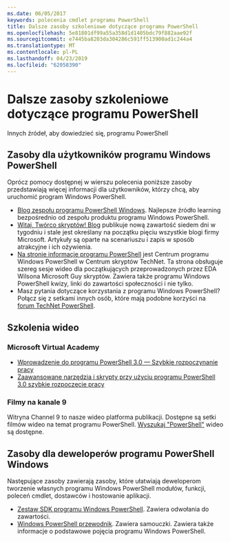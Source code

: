 ```yaml
---
ms.date: 06/05/2017
keywords: polecenia cmdlet programu PowerShell
title: Dalsze zasoby szkoleniowe dotyczące programu PowerShell
ms.openlocfilehash: 5e81801df99a55a358d1d1405bdc79f882aae92f
ms.sourcegitcommit: e7445ba8203da304286c591ff513900ad1c244a4
ms.translationtype: MT
ms.contentlocale: pl-PL
ms.lasthandoff: 04/23/2019
ms.locfileid: "62058390"
---
```

# <a name="more-powershell-learning"></a>Dalsze zasoby szkoleniowe dotyczące programu PowerShell

Innych źródeł, aby dowiedzieć się, programu PowerShell

## <a name="resources-for-windows-powershell-users"></a>Zasoby dla użytkowników programu Windows PowerShell

Oprócz pomocy dostępnej w wierszu polecenia poniższe zasoby przedstawiają więcej informacji dla użytkowników, którzy chcą, aby uruchomić program Windows PowerShell.

- [Blog zespołu programu PowerShell Windows](https://blogs.msdn.microsoft.com/powershell/). Najlepsze źródło learning bezpośrednio od zespołu produktu programu Windows PowerShell.
- [Witaj, Twórco skryptów! Blog](https://blogs.technet.microsoft.com/heyscriptingguy/) publikuje nową zawartość siedem dni w tygodniu i stale jest określany na początku pięciu wszystkie blogi firmy Microsoft. Artykuły są oparte na scenariuszu i zapis w sposób atrakcyjne i ich ożywienia.
- [Na stronie informacje programu PowerShell](https://blogs.technet.microsoft.com/heyscriptingguy/2015/01/04/weekend-scripter-the-best-ways-to-learn-powershell/) jest Centrum programu Windows PowerShell w Centrum skryptów TechNet. Ta strona obsługuje szereg sesje wideo dla początkujących przeprowadzonych przez EDA Wilsona Microsoft Guy skryptów. Zawiera także programu Windows PowerShell kwizy, linki do zawartości społeczności i nie tylko.
- Masz pytania dotyczące korzystania z programu Windows PowerShell? Połącz się z setkami innych osób, które mają podobne korzyści na [forum TechNet PowerShell](https://social.technet.microsoft.com/Forums/home?forum=winserverpowershell).

## <a name="video-training"></a>Szkolenia wideo

### <a name="microsoft-virtual-academy"></a>Microsoft Virtual Academy

- [Wprowadzenie do programu PowerShell 3.0 — Szybkie rozpoczynanie pracy](https://mva.microsoft.com/en-US/training-courses/getting-started-with-powershell-30-jump-start-8276)
- [Zaawansowane narzędzia i skrypty przy użyciu programu PowerShell 3.0 szybkie rozpoczęcie pracy](https://mva.microsoft.com/en-US/training-courses/advanced-tools-scripting-with-powershell-30-jump-start-8277)

### <a name="channel-9-videos"></a>Filmy na kanale 9

Witryna Channel 9 to nasze wideo platforma publikacji. Dostępne są setki filmów wideo na temat programu PowerShell. [Wyszukaj "PowerShell"](https://channel9.msdn.com/Search?term=PowerShell&sortBy=top-rated) wideo są dostępne.

## <a name="resources-for-windows-powershell-developers"></a>Zasoby dla deweloperów programu PowerShell Windows

Następujące zasoby zawierają zasoby, które ułatwiają deweloperom tworzenie własnych programu Windows PowerShell modułów, funkcji, poleceń cmdlet, dostawców i hostowanie aplikacji.

- [Zestaw SDK programu Windows PowerShell](https://go.microsoft.com/fwlink/p/?LinkID=89595). Zawiera odwołania do zawartości.
- [Windows PowerShell przewodnik](https://go.microsoft.com/fwlink/p/?LinkID=89596). Zawiera samouczki. Zawiera także informacje o podstawowe pojęcia programu Windows PowerShell.
